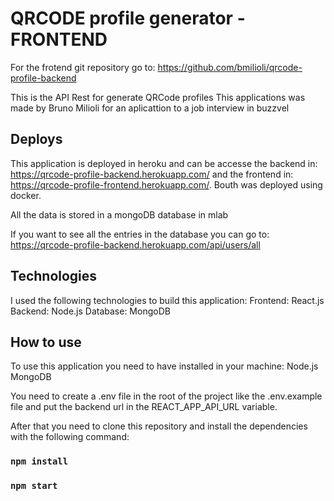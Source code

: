 # QRCODE profile generator - FRONTEND

For the frotend git repository go to: https://github.com/bmilioli/qrcode-profile-backend

This is the API Rest for generate QRCode profiles
This applications was made by Bruno Milioli for an aplicattion to a job interview in buzzvel

## Deploys

This application is deployed in heroku and can be accesse the backend in: https://qrcode-profile-backend.herokuapp.com/
and the frontend in: https://qrcode-profile-frontend.herokuapp.com/. Bouth was deployed using docker.

All the data is stored in a mongoDB database in mlab

If you want to see all the entries in the database you can go to: https://qrcode-profile-backend.herokuapp.com/api/users/all

## Technologies

I used the following technologies to build this application:
Frontend: React.js
Backend: Node.js
Database: MongoDB

## How to use

To use this application you need to have installed in your machine:
Node.js
MongoDB

You need to create a .env file in the root of the project like the .env.example file and put the backend url in the REACT_APP_API_URL variable.

After that you need to clone this repository and install the dependencies with the following command:

### `npm install`

### `npm start`
